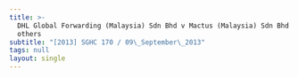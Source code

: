 ```yaml
---
title: >-
  DHL Global Forwarding (Malaysia) Sdn Bhd v Mactus (Malaysia) Sdn Bhd and
  others
subtitle: "[2013] SGHC 170 / 09\_September\_2013"
tags: null
layout: single
---
```


